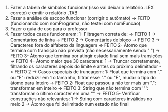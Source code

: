 1. Fazer a tabela de símbolos funcionar (isso vai deixar o relatório .LEX correto) e emitir o relatório .TAB
2. Fazer a análise de escopo funcionar (corrigir o autômato) -> FEITO (funcionando com nomPrograma, não testei com nomFuncao)
3. Fazer o guia de uso para o professor
4. Fazer todos casos funcionarem:
  1- Filtragem correta de: -> FEITO
    1 -> Comentários de linha -> FEITO
    2 -> Comentários de bloco -> FEITO
    3 -> Caracteres fora do alfabeto da linguagem -> FEITO
  2- Átomo que termina com transição não prevista (não necessariamente sendo " ") -> FEITO
  3- Átomo que termina por atingir estado final sem mais transições -> FEITO
  4- Átomo maior que 30 caracteres:
    1 -> Truncar corretamente, filtrando os caracteres depois do limite e antes do próximo delimitador -> FEITO
    2 -> Casos especiais de truncagem:
      1: Float que termina com "." ou "E": reduzir em 1 o tamanho, filtrar esse "." ou "E", mudar o tipo do átomo para Inteiro -> FEITO
      2: Float que passou a não ter mais um ".": transformar em inteiro -> FEITO
      3: String que não termina com '"': transformar o último caracter em uma '"' -> FEITO
  5- Verificar construções não relevantes:
    1 -> String com caracteres inválidos no meio
    2 -> Átomo que foi delimitado num estado não final